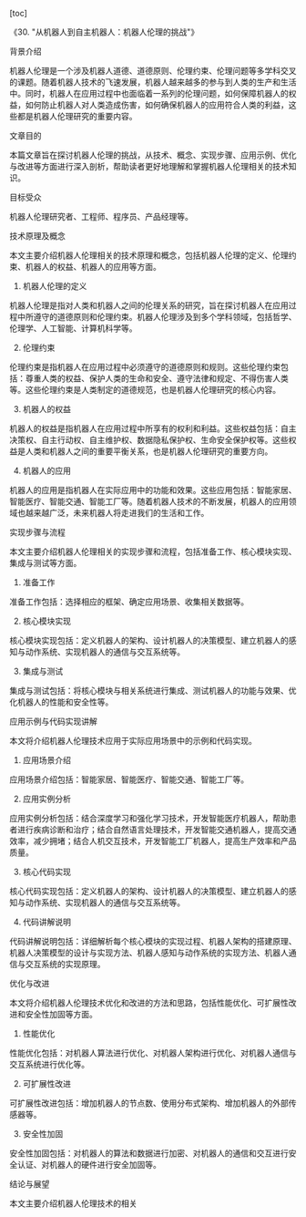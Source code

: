 
[toc]                    
                
                
《30. "从机器人到自主机器人：机器人伦理的挑战"》

背景介绍

机器人伦理是一个涉及机器人道德、道德原则、伦理约束、伦理问题等多学科交叉的课题。随着机器人技术的飞速发展，机器人越来越多的参与到人类的生产和生活中。同时，机器人在应用过程中也面临着一系列的伦理问题，如何保障机器人的权益，如何防止机器人对人类造成伤害，如何确保机器人的应用符合人类的利益，这些都是机器人伦理研究的重要内容。

文章目的

本篇文章旨在探讨机器人伦理的挑战，从技术、概念、实现步骤、应用示例、优化与改进等方面进行深入剖析，帮助读者更好地理解和掌握机器人伦理相关的技术知识。

目标受众

机器人伦理研究者、工程师、程序员、产品经理等。

技术原理及概念

本文主要介绍机器人伦理相关的技术原理和概念，包括机器人伦理的定义、伦理约束、机器人的权益、机器人的应用等方面。

1. 机器人伦理的定义

机器人伦理是指对人类和机器人之间的伦理关系的研究，旨在探讨机器人在应用过程中所遵守的道德原则和伦理约束。机器人伦理涉及到多个学科领域，包括哲学、伦理学、人工智能、计算机科学等。

2. 伦理约束

伦理约束是指机器人在应用过程中必须遵守的道德原则和规则。这些伦理约束包括：尊重人类的权益、保护人类的生命和安全、遵守法律和规定、不得伤害人类等。这些伦理约束是人类制定的道德规范，也是机器人伦理研究的核心内容。

3. 机器人的权益

机器人的权益是指机器人在应用过程中所享有的权利和利益。这些权益包括：自主决策权、自主行动权、自主维护权、数据隐私保护权、生命安全保护权等。这些权益是人类和机器人之间的重要平衡关系，也是机器人伦理研究的重要方向。

4. 机器人的应用

机器人的应用是指机器人在实际应用中的功能和效果。这些应用包括：智能家居、智能医疗、智能交通、智能工厂等。随着机器人技术的不断发展，机器人的应用领域也越来越广泛，未来机器人将走进我们的生活和工作。

实现步骤与流程

本文主要介绍机器人伦理相关的实现步骤和流程，包括准备工作、核心模块实现、集成与测试等方面。

1. 准备工作

准备工作包括：选择相应的框架、确定应用场景、收集相关数据等。

2. 核心模块实现

核心模块实现包括：定义机器人的架构、设计机器人的决策模型、建立机器人的感知与动作系统、实现机器人的通信与交互系统等。

3. 集成与测试

集成与测试包括：将核心模块与相关系统进行集成、测试机器人的功能与效果、优化机器人的性能和安全性等。

应用示例与代码实现讲解

本文将介绍机器人伦理技术应用于实际应用场景中的示例和代码实现。

1. 应用场景介绍

应用场景介绍包括：智能家居、智能医疗、智能交通、智能工厂等。

2. 应用实例分析

应用实例分析包括：结合深度学习和强化学习技术，开发智能医疗机器人，帮助患者进行疾病诊断和治疗；结合自然语言处理技术，开发智能交通机器人，提高交通效率，减少拥堵；结合人机交互技术，开发智能工厂机器人，提高生产效率和产品质量。

3. 核心代码实现

核心代码实现包括：定义机器人的架构、设计机器人的决策模型、建立机器人的感知与动作系统、实现机器人的通信与交互系统等。

4. 代码讲解说明

代码讲解说明包括：详细解析每个核心模块的实现过程、机器人架构的搭建原理、机器人决策模型的设计与实现方法、机器人感知与动作系统的实现方法、机器人通信与交互系统的实现原理。

优化与改进

本文将介绍机器人伦理技术优化和改进的方法和思路，包括性能优化、可扩展性改进和安全性加固等方面。

1. 性能优化

性能优化包括：对机器人算法进行优化、对机器人架构进行优化、对机器人通信与交互系统进行优化等。

2. 可扩展性改进

可扩展性改进包括：增加机器人的节点数、使用分布式架构、增加机器人的外部传感器等。

3. 安全性加固

安全性加固包括：对机器人的算法和数据进行加密、对机器人的通信和交互进行安全认证、对机器人的硬件进行安全加固等。

结论与展望

本文主要介绍机器人伦理技术的相关

